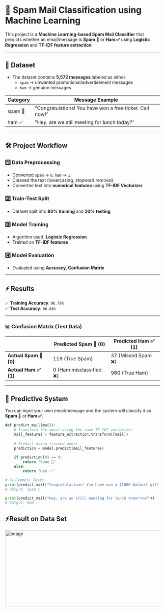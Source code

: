 # 📧 Spam Mail Classification using Machine Learning  

This project is a **Machine Learning-based Spam Mail Classifier** that predicts whether an email/message is **Spam 🚫** or **Ham ✅** using **Logistic Regression** and **TF-IDF feature extraction**.  

---

## 📂 Dataset  
- The dataset contains **5,572 messages** labeled as either:  
  - `spam` → unwanted promotional/advertisement messages  
  - `ham` → genuine messages  

| Category | Message Example |
|----------|-----------------|
| spam 🚫  | "Congratulations! You have won a free ticket. Call now!" |
| ham ✅   | "Hey, are we still meeting for lunch today?" |

---

## 🛠 Project Workflow  

### 1️⃣ Data Preprocessing  
- Converted `spam` → `0`, `ham` → `1`  
- Cleaned the text (lowercasing, stopword removal)  
- Converted text into **numerical features** using **TF-IDF Vectorizer**  

### 2️⃣ Train-Test Split  
- Dataset split into **80% training** and **20% testing**  

### 3️⃣ Model Training  
- Algorithm used: **Logistic Regression**  
- Trained on **TF-IDF features**  

### 4️⃣ Model Evaluation  
- Evaluated using **Accuracy, Confusion Matrix**  

---

## ⚡ Results  

✅ **Training Accuracy**: `96.76%`  
✅ **Test Accuracy**: `96.68%`  

---

### 📊 Confusion Matrix (Test Data)

|                 | Predicted Spam 🚫 (0) | Predicted Ham ✅ (1) |
|-----------------|------------------------|----------------------|
| **Actual Spam 🚫 (0)** | 118 (True Spam)        | 37 (Missed Spam ❌) |
| **Actual Ham ✅ (1)**  | 0 (Ham misclassified ❌) | 960 (True Ham) |

---
## 🤖 Predictive System  

You can input your own email/message and the system will classify it as **Spam 🚫** or **Ham ✅**.  

```python
def predict_mail(mail):
    # Transform the email using the same TF-IDF vectorizer
    mail_features = feature_extraction.transform([mail])
    
    # Predict using trained model
    prediction = model.predict(mail_features)
    
    if prediction[0] == 0:
        return "Spam 🚫"
    else:
        return "Ham ✅"

# 🔍 Example Tests
print(predict_mail("Congratulations! You have won a $1000 Walmart gift card. Click here to claim now!"))
# Output: Spam 🚫

print(predict_mail("Hey, are we still meeting for lunch tomorrow?"))
# Output: Ham ✅
```
## ⚡Result on Data Set
<img width="1867" height="248" alt="image" src="https://github.com/user-attachments/assets/0f8dedc7-ce90-4e16-8d47-147b9c68e854" />






